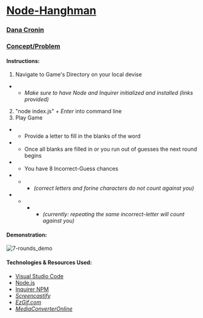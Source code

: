 # [Node-Hanghman]()
### [Dana Cronin](https://decronin.github.io/)

### [Concept/Problem](https://github.com/UCF-Coding-Boot-Camp/UCF-LKM-FSF-PT-08-2019-U-C/blob/master/11-js-constructors/02-Homework/Instructions/HomeworkInstructions.md)

#### Instructions:
1) Navigate to Game's Directory on your local devise 
  * *  _Make sure to have Node and Inquirer initialized and installed (links provided)_
2) "node index.js" + _Enter_ into command line
3) Play Game
  * * Provide a letter to fill in the blanks of the word
  * * Once all blanks are filled in or you run out of guesses the next round begins
  * * You have 8 Incorrect-Guess chances 
  * * * _(correct letters and forine characters do not count against you)_
  * * * * _(currently: repeating the same incorrect-letter will count against you)_

#### Demonstration:
![7-rounds_demo](./demo1.gif)

#### Technologies & Resources Used:
* [Visual Studio Code](https://code.visualstudio.com/)
* [Node.js](https://nodejs.org/en/)
* [Inquirer NPM](https://www.npmjs.com/package/inquirer)
* _[Screencastify](https://www.screencastify.com/)_
* _[EzGif.com](https://ezgif.com/)_
* _[MediaConverterOnline](https://www.mediaconverteronline.com/)_
